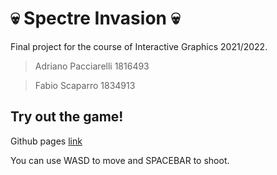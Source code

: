 # :skull: Spectre Invasion :skull:

Final project for the course of Interactive Graphics 2021/2022.

> Adriano Pacciarelli 1816493

> Fabio Scaparro 1834913

## Try out the game!

Github pages [link](https://sapienzainteractivegraphicscourse.github.io/final-project-af/)

You can use WASD to move and SPACEBAR to shoot.

